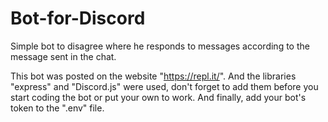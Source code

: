 # Bot-for-Discord
Simple bot to disagree where he responds to messages according to the message sent in the chat.

This bot was posted on the website "https://repl.it/". And the libraries "express" and "Discord.js" were used, don't forget to add them before you start coding the bot or put your own to work. And finally, add your bot's token to the ".env" file.
